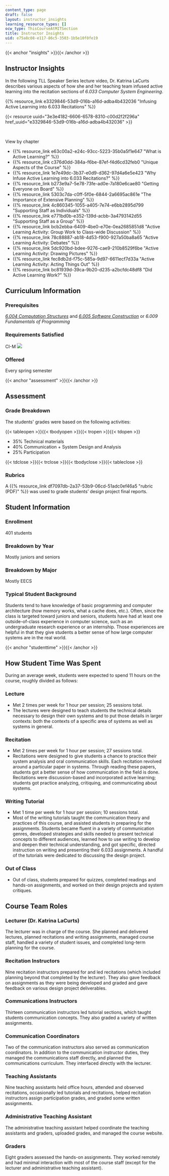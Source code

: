 ```yaml
---
content_type: page
draft: false
layout: instructor_insights
learning_resource_types: []
ocw_type: ThisCourseAtMITSection
title: Instructor Insights
uid: e75a8c08-e117-86c5-3503-1b5e10f0fe19
---
```

{{< anchor "insights" >}}{{< /anchor >}}

## Instructor Insights

In the following TLL Speaker Series lecture video, Dr. Katrina LaCurts describes various aspects of how she and her teaching team infused active learning into the recitation sections of _6.033 Computer System Engineering_.

{{% resource_link e3329846-53d9-016b-a16d-adba4b432036 "Infusing Active Learning into 6.033 Recitations" %}}

{{< resource uuid="3e3e4182-6606-6578-8310-c00d2f2f296a" href_uuid="e3329846-53d9-016b-a16d-adba4b432036" >}}

 

View by chapter

- {{% resource_link e63c00a2-e24c-93cc-5223-35b0a5f1e647 "What is Active Learning?" %}}
- {{% resource_link c376d0dd-384a-f6be-87ef-f4d6cd32feb0 "Unique Aspects of the Course" %}}
- {{% resource_link 1e7e49dc-3b37-e0d9-d362-97d4a6e5e423 "Why Infuse Active Learning into 6.033 Recitations?" %}}
- {{% resource_link b273e9a7-5e78-73fe-ad0e-7a180e6cae80 "Getting Everyone on Board" %}}
- {{% resource_link 5303c7da-c0ff-5f0e-6844-2a6695ac861e "The Importance of Extensive Planning" %}}
- {{% resource_link 4c860345-1055-a405-7e74-e6bb2895d799 "Supporting Staff as Individuals" %}}
- {{% resource_link e771bd0b-e352-139d-acbb-3a4793142d55 "Supporting Staff as a Group" %}}
- {{% resource_link bcb2ebba-6409-4be0-e70e-0ea2685851d8 "Active Learning Activity: Group Work to Class-wide Discussion" %}}
- {{% resource_link 78c88887-ab18-4d53-f900-927a50ba8a65 "Active Learning Activity: Debates" %}}
- {{% resource_link 5dc920bd-bdee-9276-cae9-210b8529f6be "Active Learning Activity: Drawing Pictures" %}}
- {{% resource_link fec8db2d-f75c-585a-9d97-6611ecf7d33a "Active Learning Activity: Acting Things Out" %}}
- {{% resource_link bc81939d-39ca-9b20-d235-a2bcfdc48df8 "Did Active Learning Work?" %}}

## Curriculum Information

### Prerequisites

[_6.004 Computation Structures_](/courses/6-004-computation-structures-spring-2009) and [_6.005 Software Construction_](/courses/6-005-software-construction-spring-2016) or _6.009 Fundamentals of Programming_

### Requirements Satisfied

CI-M ![](/images/educator/icon-question-cim.png)

### Offered

Every spring semester

{{< anchor "assessment" >}}{{< /anchor >}}

## Assessment

### Grade Breakdown

The students' grades were based on the following activities:

{{< tableopen >}}{{< tbodyopen >}}{{< tropen >}}{{< tdopen >}}

- 35% Technical materials
- 40% Communication + System Design and Analysis
- 25% Participation

{{< tdclose >}}{{< trclose >}}{{< tbodyclose >}}{{< tableclose >}}

### Rubrics

A {{% resource_link df7097db-2a37-53b9-06cd-51adc0ef46a5 "rubric (PDF)" %}} was used to grade students’ design project final reports.

## Student Information

### Enrollment

401 students

### Breakdown by Year

Mostly juniors and seniors

### Breakdown by Major

Mostly EECS

### Typical Student Background

Students tend to have knowledge of basic programming and computer architecture (how memory works, what a cache does, etc.). Often, since the class is targeted toward juniors and seniors, students have had at least one outside-of-class experience in computer science, such as an undergraduate research experience or an internship. Those experiences are helpful in that they give students a better sense of how large computer systems are in the real world.

{{< anchor "studenttime" >}}{{< /anchor >}}

## How Student Time Was Spent

During an average week, students were expected to spend 11 hours on the course, roughly divided as follows:

### Lecture

- Met 2 times per week for 1 hour per session; 25 sessions total.
- The lectures were designed to teach students the technical details necessary to design their own systems and to put those details in larger contexts: both the contexts of a specific area of systems as well as systems in general.

### Recitation

- Met 2 times per week for 1 hour per session; 27 sessions total.
- Recitations were designed to give students a chance to practice their system analysis and oral communication skills. Each recitation revolved around a particular paper in systems. Through reading these papers, students got a better sense of how communication in the field is done. Recitations were discussion-based and incorporated active learning; students got practice analyzing, critiquing, and communicating about systems.

### Writing Tutorial

- Met 1 time per week for 1 hour per session; 10 sessions total.
- Most of the writing tutorials taught the communication theory and practices of this course, and assisted students in preparing for the assignments. Students became fluent in a variety of communication genres, developed strategies and skills needed to present technical concepts to different audiences, learned how to use writing to develop and deepen their technical understanding, and got specific, directed instruction on writing and presenting their 6.033 assignments. A handful of the tutorials were dedicated to discussing the design project.

### Out of Class

- Out of class, students prepared for quizzes, completed readings and hands-on assignments, and worked on their design projects and system critiques.

## Course Team Roles

### Lecturer (Dr. Katrina LaCurts)

The lecturer was in charge of the course. She planned and delivered lectures, planned recitations and writing assignments, managed course staff, handled a variety of student issues, and completed long-term planning for the course.

### Recitation Instructors

Nine recitation instructors prepared for and led recitations (which included planning beyond that completed by the lecturer). They also gave feedback on assignments as they were being developed and graded and gave feedback on various design project deliverables.

### Communications Instructors 

Thirteen communication instructors led tutorial sections, which taught students communication concepts. They also graded a variety of written assignments. 

### Communication Coordinators 

Two of the communication instructors also served as communication coordinators. In addition to the communication instructor duties, they managed the communications staff directly, and planned the communications curriculum. They interfaced directly with the lecturer.

### Teaching Assistants 

Nine teaching assistants held office hours, attended and observed recitations, occasionally led tutorials and recitations, helped recitation instructors assign participation grades, and graded some written assignments.

### Administrative Teaching Assistant 

The administrative teaching assistant helped coordinate the teaching assistants and graders, uploaded grades, and managed the course website.

### Graders 

Eight graders assessed the hands-on assignments. They worked remotely and had minimal interaction with most of the course staff (except for the lecturer and administrative teaching assistant).